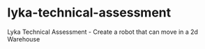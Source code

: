 # lyka-technical-assessment
Lyka Technical Assessment - Create a robot that can move in a 2d Warehouse
